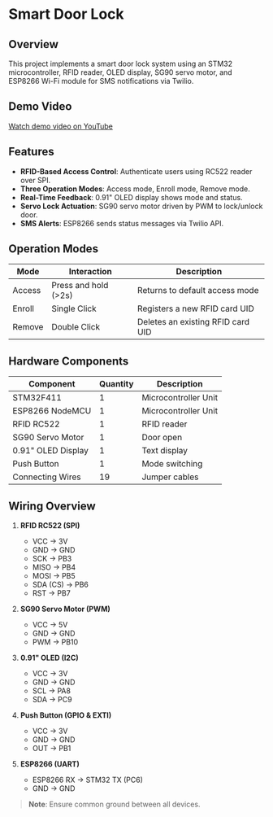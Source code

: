 # Smart Door Lock

## Overview
This project implements a smart door lock system using an STM32 microcontroller, RFID reader, OLED display, SG90 servo motor, and ESP8266 Wi-Fi module for SMS notifications via Twilio.

## Demo Video
[Watch demo video on YouTube](https://youtube.com/shorts/pmf_5Fu0lJE)

## Features
- **RFID-Based Access Control**: Authenticate users using RC522 reader over SPI.
- **Three Operation Modes**: Access mode, Enroll mode, Remove mode.
- **Real-Time Feedback**: 0.91" OLED display shows mode and status.
- **Servo Lock Actuation**: SG90 servo motor driven by PWM to lock/unlock door.
- **SMS Alerts**: ESP8266 sends status messages via Twilio API.

## Operation Modes
| Mode     | Interaction        | Description                         |
|----------|--------------------|-------------------------------------|
| Access   |Press and hold (>2s)| Returns to default access mode      |
| Enroll   | Single  Click      | Registers a new RFID card UID       |
| Remove   | Double Click       | Deletes an existing RFID card UID   |

## Hardware Components
| Component          | Quantity | Description                         |
| ------------------ | -------- | ----------------------------------- |
| STM32F411          | 1        | Microcontroller Unit                |
| ESP8266 NodeMCU    | 1        | Microcontroller Unit                |
| RFID RC522         | 1        | RFID reader                         |
| SG90 Servo Motor   | 1        | Door open                           |
| 0.91" OLED Display | 1        | Text display                        |
| Push Button        | 1        | Mode switching                      |
| Connecting Wires   | 19       | Jumper cables                       |

## Wiring Overview
1. **RFID RC522 (SPI)**
    - VCC   → 3V
    - GND   → GND
    - SCK   → PB3  
    - MISO  → PB4 
    - MOSI  → PB5  
    - SDA (CS) → PB6  
    - RST   → PB7 

2. **SG90 Servo Motor (PWM)**

    - VCC → 5V
    - GND → GND
    - PWM → PB10

3. **0.91" OLED (I2C)**
    - VCC → 3V
    - GND → GND
    - SCL → PA8
    - SDA → PC9

4. **Push Button (GPIO & EXTI)**
    - VCC → 3V
    - GND → GND
    - OUT → PB1

5. **ESP8266 (UART)**
    - ESP8266 RX → STM32 TX (PC6)
    - GND → GND

> **Note**: Ensure common ground between all devices.